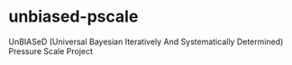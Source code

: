 unbiased-pscale
===============

UnBIASeD (Universal Bayesian Iteratively And Systematically Determined) Pressure Scale Project
